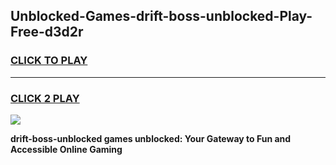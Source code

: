 
## Unblocked-Games-drift-boss-unblocked-Play-Free-d3d2r
<h3>
<a href="https://premium76.site?title=drift-boss-unblocked&ref=12A">CLICK TO PLAY</a></h3>
<hr>

<h3>
<a href="https://premium76.site?title=drift-boss-unblocked&ref=12A">CLICK 2 PLAY</a>
  
</h3>

<a href="https://premium76.site?title=drift-boss-unblocked&ref=12A"><img src="https://clearcache.store/games.png"></a>


**drift-boss-unblocked games unblocked: Your Gateway to Fun and Accessible Online Gaming**
